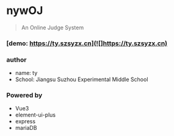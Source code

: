 # nywOJ
> An Online Judge System

### [demo: https://ty.szsyzx.cn](![]https://ty.szsyzx.cn)

### author
+ name: ty
+ School: Jiangsu Suzhou Experimental Middle School

### Powered by
+ Vue3
+ element-ui-plus
+ express
+ mariaDB
